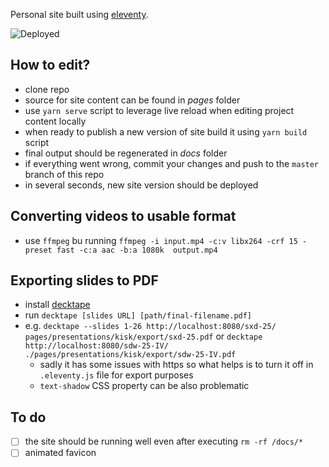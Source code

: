 Personal site built using [eleventy](https://www.11ty.dev/).

![Deployed](https://github.com/erikvanek/erikvanek.github.io/workflows/Deploy%20new%20version/badge.svg)

## How to edit?

- clone repo
- source for site content can be found in _pages_ folder
- use `yarn serve` script to leverage live reload when editing project content locally
- when ready to publish a new version of site build it using `yarn build` script
- final output should be regenerated in _docs_ folder
- if everything went wrong, commit your changes and push to the `master` branch of this repo
- in several seconds, new site version should be deployed

## Converting videos to usable format

- use `ffmpeg` bu running `ffmpeg -i input.mp4 -c:v libx264 -crf 15 -preset fast -c:a aac -b:a 1080k  output.mp4`

## Exporting slides to PDF

- install [decktape](https://github.com/astefanutti/decktape)
- run `decktape [slides URL] [path/final-filename.pdf]`
- e.g. `decktape --slides 1-26 http://localhost:8080/sxd-25/ pages/presentations/kisk/export/sxd-25.pdf` or `decktape http://localhost:8080/sdw-25-IV/ ./pages/presentations/kisk/export/sdw-25-IV.pdf`
    - sadly it has some issues with https so what helps is to turn it off in `.eleventy.js` file for export purposes
    - `text-shadow` CSS property can be also problematic 

## To do
- [ ] the site should be running well even after executing `rm -rf /docs/*`
- [ ] animated favicon